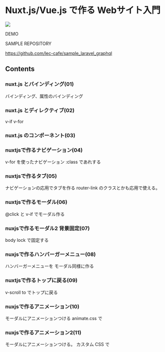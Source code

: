 # Nuxt.js/Vue.js で作る Webサイト入門

![](/images/leccafe.png)

DEMO


SAMPLE REPOSITORY

https://github.com/lec-cafe/sample_laravel_graphql


## Contents

### nuxt.js とバインディング(01)

バインディング、属性のバインディング

### nuxt.js とディレクティブ(02)

v-if v-for

### nuxt.js のコンポーネント(03)

### nuxtjsで作るナビゲーション(04)

v-for を使ったナビゲーション 
:class であれする

### nuxtjsで作るタブ(05)

ナビゲーションの応用でタブを作る
router-link のクラスとかも応用で使える。

### nuxtjsで作るモーダル(06)

@click と v-if でモーダル作る

### nuxjsで作るモーダル2 背景固定(07)

body lock で固定する

### nuxjsで作るハンバーガーメニュー(08)

ハンバーガーメニューを モーダル同様に作る

### nuxtjsで作るトップに戻る(09)

v-scroll to でトップに戻る

### nuxjsで作るアニメーション(10)

モーダルにアニメーションつける
animate.css で

### nuxjsで作るアニメーション2(11)

モーダルにアニメーションつける。
カスタム CSS で
